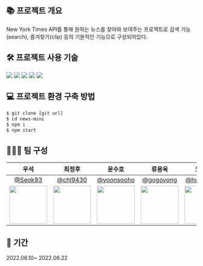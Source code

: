 ## 📚 프로젝트 개요
New York Times API를 통해 원하는 뉴스를 찾아와 보여주는 프로젝트로 검색 기능(search), 즐겨찾기(clip) 등의 기본적인 기능으로 구성되어있다.

## 🛠 프로젝트 사용 기술
<img src="https://img.shields.io/badge/react-%2320232a.svg?style=for-the-badge&logo=react&logoColor=%2361DAFB"> <img src="https://img.shields.io/badge/redux-%23593d88.svg?style=for-the-badge&logo=redux&logoColor=white"> <img src="https://img.shields.io/badge/Axios-ff9900.svg?style=for-the-badge&logo=axios&logoColor=#d16c06"> <img src="https://img.shields.io/badge/styled--components-DB7093?style=for-the-badge&logo=styled-components&logoColor=white"> <img src="https://img.shields.io/badge/React%20Router-000000.svg?style=for-the-badge&logo=react-router&logoColor=#d16c06">

## 💻 프로젝트 환경 구축 방법
```bash
$ git clone [git url]
$ cd news-mini
$ npm i
$ npm start
```

## 👨‍👧‍👦 팀 구성
|우석|최정후|윤수호|류용욱|노희수|
|:--:|:--:|:--:|:--:|:--:|
|[@Seok93](https://github.com/Seok93)|[@chl9430](https://github.com/chl9430)|[@yoonsooho](https://github.com/yoonsooho)|[@gogoyong](https://github.com/gogoyong)|[@huisu-noh](https://github.com/huisu-noh)|
|<img src="https://avatars.githubusercontent.com/Seok93" width="100">|<img src="https://avatars.githubusercontent.com/chl9430" width="100">|<img src="https://avatars.githubusercontent.com/yoonsooho" width="100">|<img src="https://avatars.githubusercontent.com/gogoyong" width="100">|<img src="https://avatars.githubusercontent.com/huisu-noh" width="100">|

## 📅 기간
2022.06.10~ 2022.06.22
